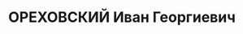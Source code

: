 ---
title: ОРЕХОВСКИЙ Иван Георгиевич
description: "народився 1907 р., у м. Белиничі Могильовського пов. Могильовської губ.\
  \ Білорус, із селян, освіта середня, у минулому член ВЛКСМ, член ВКП(б) з 1930 р.\
  \ \n  Проживав у Харкові. Завіду-вач відділу кадрів міськкому ЛКСМ. \n  Заареш-тований\
  \ 5 вересня 1937 р. як член антирад. терористичної троцьйстської організації (стат-ті\
  \ 548, 5411 КК УРСР) \n  Військовою колегією Верховного Суду СРСР 30 грудня 1937\
  \ р. засу-джений до розстрілу з конфіскацією особис-того майна. \n  Розстріляний\
  \ 31 грудня 1937 р. у Харкові. \n  Реабілітований 16 січня 1958 р."
---